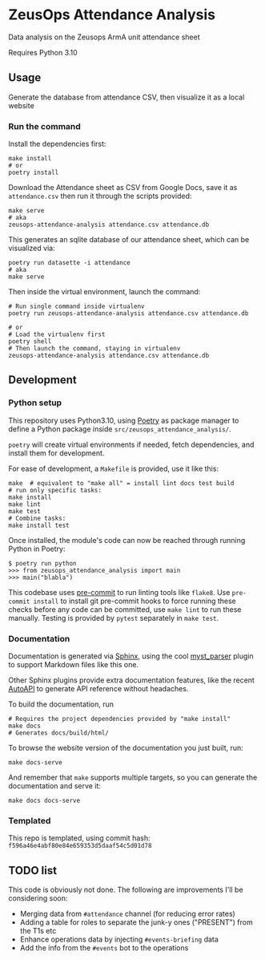 # ZeusOps Attendance Analysis

Data analysis on the Zeusops ArmA unit attendance sheet

Requires Python 3.10


## Usage

Generate the database from attendance CSV, then visualize it as a local website

### Run the command

Install the dependencies first:

    make install
    # or
	poetry install

Download the Attendance sheet as CSV from Google Docs, save it as
`attendance.csv` then run it through the scripts provided:

    make serve
    # aka
    zeusops-attendance-analysis attendance.csv attendance.db

This generates an sqlite database of our attendance sheet, which can be
visualized via: 

    poetry run datasette -i attendance
    # aka
    make serve

Then inside the virtual environment, launch the command:

    # Run single command inside virtualenv
    poetry run zeusops-attendance-analysis attendance.csv attendance.db

    # or
    # Load the virtualenv first
    poetry shell
    # Then launch the command, staying in virtualenv
    zeusops-attendance-analysis attendance.csv attendance.db
    

## Development

### Python setup

This repository uses Python3.10, using
[Poetry](https://python-poetry.org) as package manager to define a
Python package inside `src/zeusops_attendance_analysis/`.

`poetry` will create virtual environments if needed, fetch
dependencies, and install them for development.


For ease of development, a `Makefile` is provided, use it like this:

	make  # equivalent to "make all" = install lint docs test build
	# run only specific tasks:
	make install
	make lint
	make test
	# Combine tasks:
	make install test

Once installed, the module's code can now be reached through running
Python in Poetry:

	$ poetry run python
	>>> from zeusops_attendance_analysis import main
	>>> main("blabla")


This codebase uses [pre-commit](https://pre-commit.com) to run linting
tools like `flake8`. Use `pre-commit install` to install git
pre-commit hooks to force running these checks before any code can be
committed, use `make lint` to run these manually. Testing is provided
by `pytest` separately in `make test`.

### Documentation

Documentation is generated via [Sphinx](https://www.sphinx-doc.org/en/master/),
using the cool [myst_parser](https://myst-parser.readthedocs.io/en/latest/)
plugin to support Markdown files like this one.

Other Sphinx plugins provide extra documentation features, like the recent
[AutoAPI](https://sphinx-autoapi.readthedocs.io/en/latest/index.html) to
generate API reference without headaches.

To build the documentation, run

    # Requires the project dependencies provided by "make install"
    make docs
	# Generates docs/build/html/

To browse the website version of the documentation you just built, run:

    make docs-serve

And remember that `make` supports multiple targets, so you can generate the
documentation and serve it:

    make docs docs-serve


### Templated

This repo is templated, using commit hash: `f596a46e4abf80e84e659353d5daaf54c5d01d78`


## TODO list

This code is obviously not done. The following are improvements I'll be
considering soon:
- Merging data from `#attendance` channel (for reducing error rates)
- Adding a table for roles to separate the junk-y ones ("PRESENT") from the T1s etc
- Enhance operations data by injecting `#events-briefing` data
- Add the info from the `#events` bot to the operations
